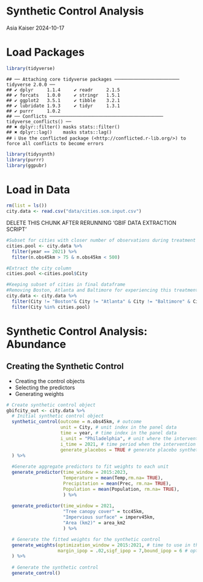 Synthetic Control Analysis
================
Asia Kaiser
2024-10-17

# Load Packages

``` r
library(tidyverse)
```

    ## ── Attaching core tidyverse packages ──────────────────────── tidyverse 2.0.0 ──
    ## ✔ dplyr     1.1.4     ✔ readr     2.1.5
    ## ✔ forcats   1.0.0     ✔ stringr   1.5.1
    ## ✔ ggplot2   3.5.1     ✔ tibble    3.2.1
    ## ✔ lubridate 1.9.3     ✔ tidyr     1.3.1
    ## ✔ purrr     1.0.2     
    ## ── Conflicts ────────────────────────────────────────── tidyverse_conflicts() ──
    ## ✖ dplyr::filter() masks stats::filter()
    ## ✖ dplyr::lag()    masks stats::lag()
    ## ℹ Use the conflicted package (<http://conflicted.r-lib.org/>) to force all conflicts to become errors

``` r
library(tidysynth)
library(purrr)
library(ggpubr)
```

# Load in Data

``` r
rm(list = ls())
city.data <- read.csv("data/cities.scm.input.csv")
```

DELETE THIS CHUNK AFTER RERUNNING ‘GBIF DATA EXTRACTION SCRIPT’

``` r
#Subset for cities with closer number of observations during treatment year
cities.pool <- city.data %>%
  filter(year == 2021) %>%
  filter(n.obs45km > 75 & n.obs45km < 500)

#Extract the city column
cities.pool <-cities.pool$City

#Keeping subset of cities in final dataframe
#Removing Boston, Atlanta and Baltimore for experiencing this treatment. Removing Houston for abnormal abundance spike in 2016.
city.data <- city.data %>%
  filter(City != "Boston"& City != "Atlanta" & City != "Baltimore" & City != "Houston")%>%
  filter(City %in% cities.pool)
```

# Synthetic Control Analysis: Abundance

## Creating the Synthetic Control

- Creating the control objects
- Selecting the predictors
- Generating weights

``` r
# Create synthetic control object
gbifcity_out <- city.data %>%
  # Initial synthetic control object
  synthetic_control(outcome = n.obs45km, # outcome
                    unit = City, # unit index in the panel data
                    time = year, # time index in the panel data
                    i_unit = "Philadelphia", # unit where the intervention occurred
                    i_time = 2021, # time period when the intervention occurred
                    generate_placebos = TRUE # generate placebo synthetic controls (for inference)
  ) %>%
  
  #Generate aggregate predictors to fit weights to each unit
  generate_predictor(time_window = 2015:2023,
                     Temperature = mean(Temp,rm.na= TRUE),
                     Precipitation = mean(Prec, rm.na= TRUE),
                     Population = mean(Population, rm.na= TRUE),
                     ) %>%
  
  generate_predictor(time_window = 2021,
                     "Tree canopy cover" = tcc45km,                     ,
                     "Impervious surface" = imperv45km,
                     "Area (km2)" = area_km2
                     ) %>%

  # Generate the fitted weights for the synthetic control
  generate_weights(optimization_window = 2015:2021, # time to use in the optimization task
                   margin_ipop = .02,sigf_ipop = 7,bound_ipop = 6 # optimizer options
  ) %>%
  
  # Generate the synthetic control
  generate_control()
```
